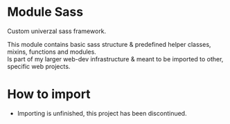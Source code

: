 # Module Sass
Custom univerzal sass framework.<br>

This module contains basic sass structure & predefined helper classes, mixins, functions and modules.<br>
Is part of my larger web-dev infrastructure & meant to be imported to other, specific web projects.<br>

# How to import
* Importing is unfinished, this project has been discontinued.

